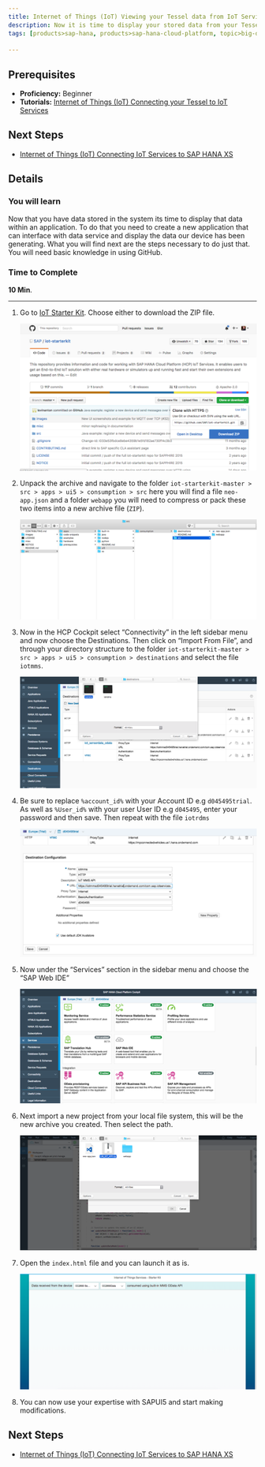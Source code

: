 ```yaml
---
title: Internet of Things (IoT) Viewing your Tessel data from IoT Services
description: Now it is time to display your stored data from your Tessel device using SAPUI5 and SAP Web IDE
tags: [products>sap-hana, products>sap-hana-cloud-platform, topic>big-data, topic>internet-of-things, tutorial>beginner ]

---
```


## Prerequisites  
 - **Proficiency:** Beginner
 - **Tutorials:**  [Internet of Things (IoT) Connecting your Tessel to IoT Services](http://go.sap.com/developer/tutorials/iot-part8-hcp-services-tessel.html)

## Next Steps
 - [Internet of Things (IoT) Connecting IoT Services to SAP HANA XS](http://go.sap.com/developer/tutorials/iot-part10-hcp-services-hanaxs.html)


## Details
### You will learn  
Now that you have data stored in the system its time to display that data within an application. To do that you need to create a new application that can interface with data service and display the data our device has been generating. What you will find next are the steps necessary to do just that. You will need basic knowledge in using GitHub.


### Time to Complete
**10 Min**.

---

1. Go to [IoT Starter Kit](https://github.com/SAP/iot-starterkit). Choose either to download the ZIP file. 

    ![Repo](1.png)

2. Unpack the archive and navigate to the folder `iot-starterkit-master > src > apps > ui5 > consumption > src` here you will find a file `neo-app.json` and a folder `webapp` you will need to compress or pack these two items into a new archive file (`ZIP`).

    ![Folders](2.png)

3. Now in the HCP Cockpit select “Connectivity” in the left sidebar menu and now choose the Destinations. Then click on “Import From File”, and through your directory structure to the folder `iot-starterkit-master > src > apps > ui5 > consumption > destinations` and select the file `iotmms`.

	 ![Destinations](3.png)

4. Be sure to replace `%account_id%` with your Account ID e.g `d045495trial`. As well as `%User_id%` with your user User ID e.g `d045495`, enter your password and then save. Then repeat with the file `iotrdms`

	 ![Destinations](4.png)

5. Now under the “Services” section in the sidebar menu and choose the “SAP Web IDE”

	 ![Destinations](5.png)

6. Next import a new project from your local file system, this will be the new archive you created. Then select the path.

	 ![import](6.png)

7. Open the `index.html` file and you can launch it as is.

	 ![running app](7.png)

8. You can now use your expertise with SAPUI5 and start making modifications. 

## Next Steps
 - [Internet of Things (IoT) Connecting IoT Services to SAP HANA XS](http://go.sap.com/developer/tutorials/iot-part10-hcp-services-hanaxs.html)
